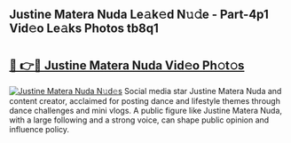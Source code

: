 ## Justine Matera Nuda Le𝚊k𝚎d N𝚞𝚍e - Part-4p1 Vid𝚎o Le𝚊ks Photos tb8q1

# <h2><a href="http://fbc8tb.evod.top/?m=Justine+Matera+Nuda">🔗 👉🔴 Justine Matera Nuda Vid𝚎o Ph𝚘t𝚘s</a></h2>

[![Justine Matera Nuda N𝚞d𝚎s](https://i.imgur.com/8V9OHl7.gif)](http://fbc8tb.evod.top/?m=Justine+Matera+Nuda)
Social media star Justine Matera Nuda and content creator, acclaimed for posting dance and lifestyle themes through dance challenges and mini vlogs. A public figure like Justine Matera Nuda, with a large following and a strong voice, can shape public opinion and influence policy. 
